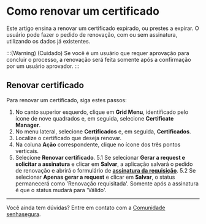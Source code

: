 # Como renovar um certificado

Este artigo ensina a renovar um certificado expirado, ou prestes a expirar. O usuário pode fazer o pedido de renovação, com ou sem assinatura, utilizando os dados já existentes. 

:::(Warning) (Cuidado)
Se você é um usuário que requer aprovação para concluir o processo, a renovação será feita somente após a confirmação por um usuário aprovador. 
:::

## Renovar certificado
Para renovar um certificado, siga estes passos:

1. No canto superior esquerdo, clique em **Grid Menu**, identificado pelo ícone de nove quadrados e, em seguida, selecione **Certificate Manager**.
2. No menu lateral, selecione **Certificados** e, em seguida, **Certificados**.
3. Localize o certificado que deseja renovar.
4. Na coluna **Ação** correspondente, clique no ícone dos três pontos verticais.
5. Selecione **Renovar certificado**.
    5.1 Se selecionar **Gerar a request e solicitar a assinatura** e clicar em **Salvar**, a aplicação salvará o pedido de renovação e abrirá o formulário de [**assinatura da requisição**](/v3-33/docs/pt/certificates-flow-how-to-sign-request). 
    5.2 Se selecionar **Apenas gerar a request** e clicar em **Salvar**, o status permanecerá como 'Renovação requisitada'. Somente após a assinatura é que o status mudará para 'Válido'.  
***
Você ainda tem dúvidas? Entre em contato com a [Comunidade senhasegura](https://community.senhasegura.io/).
